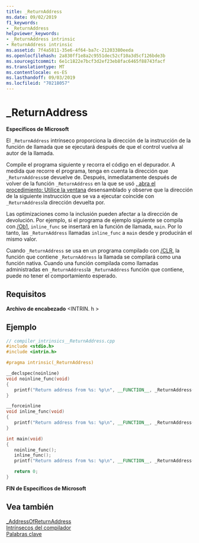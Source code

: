 ```yaml
---
title: _ReturnAddress
ms.date: 09/02/2019
f1_keywords:
- _ReturnAddress
helpviewer_keywords:
- _ReturnAddress intrinsic
- ReturnAddress intrinsic
ms.assetid: 7f4a5811-35e6-4f64-ba7c-21203380eeda
ms.openlocfilehash: 2a830ff1e8a2c9551dec52cf10a3d5cf126bde3b
ms.sourcegitcommit: 6e1c1822e7bcf3d2ef23eb8fac6465f88743facf
ms.translationtype: MT
ms.contentlocale: es-ES
ms.lasthandoff: 09/03/2019
ms.locfileid: "70218057"
---
```

# <a name="_returnaddress"></a>_ReturnAddress

**Específicos de Microsoft**

El `_ReturnAddress` intrínseco proporciona la dirección de la instrucción de la función de llamada que se ejecutará después de que el control vuelva al autor de la llamada.

Compile el programa siguiente y recorra el código en el depurador. A medida que recorre el programa, tenga en cuenta la dirección que `_ReturnAddress`se devuelve de. Después, inmediatamente después de volver de la función `_ReturnAddress` en la que se usó [, abra el procedimiento: Utilice la ventana](/visualstudio/debugger/how-to-use-the-disassembly-window) desensamblado y observe que la dirección de la siguiente instrucción que se va a ejecutar coincide con `_ReturnAddress`la dirección devuelta por.

Las optimizaciones como la inclusión pueden afectar a la dirección de devolución. Por ejemplo, si el programa de ejemplo siguiente se compila con [/Ob1](../build/reference/ob-inline-function-expansion.md), `inline_func` se insertará en la función de llamada, `main`. Por lo tanto, las `_ReturnAddress` llamadas `inline_func` a `main` desde y producirán el mismo valor.

Cuando `_ReturnAddress` se usa en un programa compilado con [/CLR](../build/reference/clr-common-language-runtime-compilation.md), la función que contiene `_ReturnAddress` la llamada se compilará como una función nativa. Cuando una función compilada como llamadas administradas en `_ReturnAddress`la `_ReturnAddress` función que contiene, puede no tener el comportamiento esperado.

## <a name="requirements"></a>Requisitos

**Archivo de encabezado** \<INTRIN. h >

## <a name="example"></a>Ejemplo

```cpp
// compiler_intrinsics__ReturnAddress.cpp
#include <stdio.h>
#include <intrin.h>

#pragma intrinsic(_ReturnAddress)

__declspec(noinline)
void noinline_func(void)
{
   printf("Return address from %s: %p\n", __FUNCTION__, _ReturnAddress());
}

__forceinline
void inline_func(void)
{
   printf("Return address from %s: %p\n", __FUNCTION__, _ReturnAddress());
}

int main(void)
{
   noinline_func();
   inline_func();
   printf("Return address from %s: %p\n", __FUNCTION__, _ReturnAddress());

   return 0;
}
```

**FIN de Específicos de Microsoft**

## <a name="see-also"></a>Vea también

[_AddressOfReturnAddress](../intrinsics/addressofreturnaddress.md)\
[Intrínsecos del compilador](../intrinsics/compiler-intrinsics.md)\
[Palabras clave](../cpp/keywords-cpp.md)
